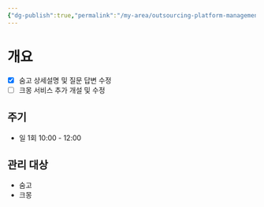 ```yaml
---
{"dg-publish":true,"permalink":"/my-area/outsourcing-platform-management/","dgPassFrontmatter":true,"created":"2023-12-15T11:17:02.080+09:00","updated":"2023-12-19T15:44:19.895+09:00"}
---
```


# 개요
- [x] 숨고 상세설명 및 질문 답변 수정
- [ ] 크몽 서비스 추가 개설 및 수정
## 주기
 - 일 1회 10:00 - 12:00
## 관리 대상
 - 숨고
 - 크몽
 


